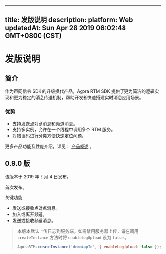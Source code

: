 
---
title: 发版说明
description: 
platform: Web
updatedAt: Sun Apr 28 2019 06:02:48 GMT+0800 (CST)
---
# 发版说明
## 简介

作为声网信令 SDK 的升级换代产品，Agora RTM SDK 提供了更为简洁的逻辑实现和更为稳定的消息传送机制，帮助开发者快速搭建实时消息应用场景。

### 优势

- 支持发送点对点消息和频道消息。 
- 支持多实例，允许在一个线程中调用多个 RTM 服务。 
- 对错误码进行分类方便快速定位问题。

更多产品功能及性能介绍，详见： [产品概述](../../cn/Real-time-Messaging/RTM_product.md) 。

## 0.9.0 版

该版本于 2019 年 2 月 4 日发布。

首次发布。

关键功能

- 发送或接收点对点消息。
- 加入或离开频道。
- 发送或接收频道消息。

> 本版本默认上传日志到服务端。如需禁用服务器上传，请在调用 `createInstance` 方法时将 `enableLogUpload` 设为 `false` 。
> ```JavaScript
> AgoraRTM.createInstance('demoAppId', { enableLogUpload: false });
> ```
